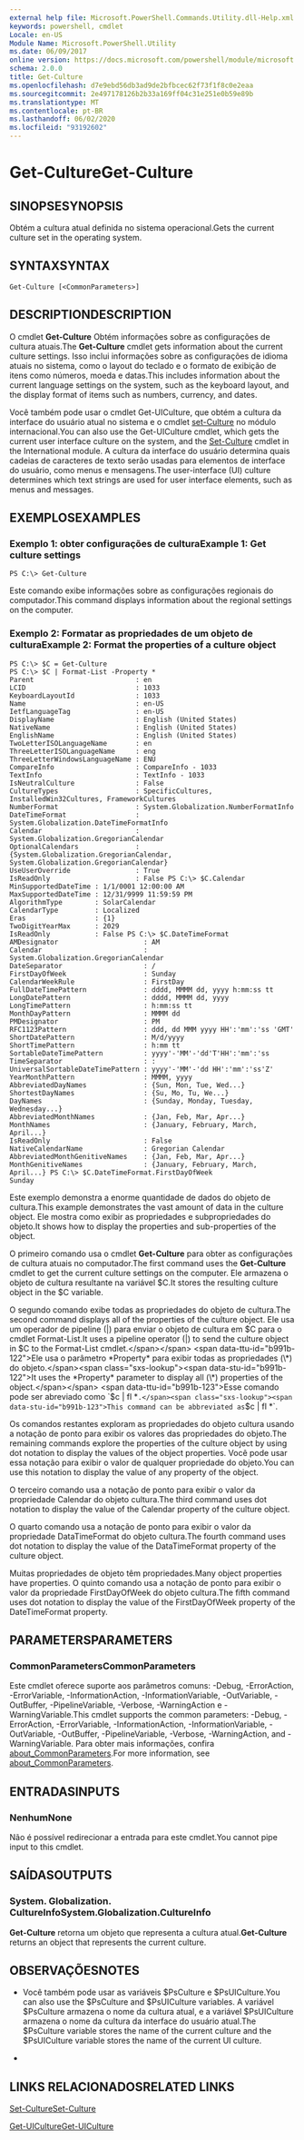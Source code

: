 ```yaml
---
external help file: Microsoft.PowerShell.Commands.Utility.dll-Help.xml
keywords: powershell, cmdlet
Locale: en-US
Module Name: Microsoft.PowerShell.Utility
ms.date: 06/09/2017
online version: https://docs.microsoft.com/powershell/module/microsoft.powershell.utility/get-culture?view=powershell-5.1&WT.mc_id=ps-gethelp
schema: 2.0.0
title: Get-Culture
ms.openlocfilehash: d7e9ebd56db3ad9de2bfbcec62f73f1f8c0e2eaa
ms.sourcegitcommit: 2e497178126b2b33a169ff04c31e251e0b59e89b
ms.translationtype: MT
ms.contentlocale: pt-BR
ms.lasthandoff: 06/02/2020
ms.locfileid: "93192602"
---
```

# <span data-ttu-id="b991b-103">Get-Culture</span><span class="sxs-lookup"><span data-stu-id="b991b-103">Get-Culture</span></span>

## <span data-ttu-id="b991b-104">SINOPSE</span><span class="sxs-lookup"><span data-stu-id="b991b-104">SYNOPSIS</span></span>
<span data-ttu-id="b991b-105">Obtém a cultura atual definida no sistema operacional.</span><span class="sxs-lookup"><span data-stu-id="b991b-105">Gets the current culture set in the operating system.</span></span>

## <span data-ttu-id="b991b-106">SYNTAX</span><span class="sxs-lookup"><span data-stu-id="b991b-106">SYNTAX</span></span>

```
Get-Culture [<CommonParameters>]
```

## <span data-ttu-id="b991b-107">DESCRIPTION</span><span class="sxs-lookup"><span data-stu-id="b991b-107">DESCRIPTION</span></span>
<span data-ttu-id="b991b-108">O cmdlet **Get-Culture** Obtém informações sobre as configurações de cultura atuais.</span><span class="sxs-lookup"><span data-stu-id="b991b-108">The **Get-Culture** cmdlet gets information about the current culture settings.</span></span>
<span data-ttu-id="b991b-109">Isso inclui informações sobre as configurações de idioma atuais no sistema, como o layout do teclado e o formato de exibição de itens como números, moeda e datas.</span><span class="sxs-lookup"><span data-stu-id="b991b-109">This includes information about the current language settings on the system, such as the keyboard layout, and the display format of items such as numbers, currency, and dates.</span></span>

<span data-ttu-id="b991b-110">Você também pode usar o cmdlet Get-UICulture, que obtém a cultura da interface do usuário atual no sistema e o cmdlet [set-Culture](https://go.microsoft.com/fwlink/?LinkID=242258) no módulo internacional.</span><span class="sxs-lookup"><span data-stu-id="b991b-110">You can also use the Get-UICulture cmdlet, which gets the current user interface culture on the system, and the [Set-Culture](https://go.microsoft.com/fwlink/?LinkID=242258) cmdlet in the International module.</span></span>
<span data-ttu-id="b991b-111">A cultura da interface do usuário determina quais cadeias de caracteres de texto serão usadas para elementos de interface do usuário, como menus e mensagens.</span><span class="sxs-lookup"><span data-stu-id="b991b-111">The user-interface (UI) culture determines which text strings are used for user interface elements, such as menus and messages.</span></span>

## <span data-ttu-id="b991b-112">EXEMPLOS</span><span class="sxs-lookup"><span data-stu-id="b991b-112">EXAMPLES</span></span>

### <span data-ttu-id="b991b-113">Exemplo 1: obter configurações de cultura</span><span class="sxs-lookup"><span data-stu-id="b991b-113">Example 1: Get culture settings</span></span>

```
PS C:\> Get-Culture
```

<span data-ttu-id="b991b-114">Este comando exibe informações sobre as configurações regionais do computador.</span><span class="sxs-lookup"><span data-stu-id="b991b-114">This command displays information about the regional settings on the computer.</span></span>

### <span data-ttu-id="b991b-115">Exemplo 2: Formatar as propriedades de um objeto de cultura</span><span class="sxs-lookup"><span data-stu-id="b991b-115">Example 2: Format the properties of a culture object</span></span>

```
PS C:\> $C = Get-Culture
PS C:\> $C | Format-List -Property *
Parent                         : en
LCID                           : 1033
KeyboardLayoutId               : 1033
Name                           : en-US
IetfLanguageTag                : en-US
DisplayName                    : English (United States)
NativeName                     : English (United States)
EnglishName                    : English (United States)
TwoLetterISOLanguageName       : en
ThreeLetterISOLanguageName     : eng
ThreeLetterWindowsLanguageName : ENU
CompareInfo                    : CompareInfo - 1033
TextInfo                       : TextInfo - 1033
IsNeutralCulture               : False
CultureTypes                   : SpecificCultures, InstalledWin32Cultures, FrameworkCultures
NumberFormat                   : System.Globalization.NumberFormatInfo
DateTimeFormat                 : System.Globalization.DateTimeFormatInfo
Calendar                       : System.Globalization.GregorianCalendar
OptionalCalendars              : {System.Globalization.GregorianCalendar, System.Globalization.GregorianCalendar}
UseUserOverride                : True
IsReadOnly                     : False PS C:\> $C.Calendar
MinSupportedDateTime : 1/1/0001 12:00:00 AM
MaxSupportedDateTime : 12/31/9999 11:59:59 PM
AlgorithmType        : SolarCalendar
CalendarType         : Localized
Eras                 : {1}
TwoDigitYearMax      : 2029
IsReadOnly           : False PS C:\> $C.DateTimeFormat
AMDesignator                     : AM
Calendar                         : System.Globalization.GregorianCalendar
DateSeparator                    : /
FirstDayOfWeek                   : Sunday
CalendarWeekRule                 : FirstDay
FullDateTimePattern              : dddd, MMMM dd, yyyy h:mm:ss tt
LongDatePattern                  : dddd, MMMM dd, yyyy
LongTimePattern                  : h:mm:ss tt
MonthDayPattern                  : MMMM dd
PMDesignator                     : PM
RFC1123Pattern                   : ddd, dd MMM yyyy HH':'mm':'ss 'GMT'
ShortDatePattern                 : M/d/yyyy
ShortTimePattern                 : h:mm tt
SortableDateTimePattern          : yyyy'-'MM'-'dd'T'HH':'mm':'ss
TimeSeparator                    : :
UniversalSortableDateTimePattern : yyyy'-'MM'-'dd HH':'mm':'ss'Z'
YearMonthPattern                 : MMMM, yyyy
AbbreviatedDayNames              : {Sun, Mon, Tue, Wed...}
ShortestDayNames                 : {Su, Mo, Tu, We...}
DayNames                         : {Sunday, Monday, Tuesday, Wednesday...}
AbbreviatedMonthNames            : {Jan, Feb, Mar, Apr...}
MonthNames                       : {January, February, March, April...}
IsReadOnly                       : False
NativeCalendarName               : Gregorian Calendar
AbbreviatedMonthGenitiveNames    : {Jan, Feb, Mar, Apr...}
MonthGenitiveNames               : {January, February, March, April...} PS C:\> $C.DateTimeFormat.FirstDayOfWeek
Sunday
```

<span data-ttu-id="b991b-116">Este exemplo demonstra a enorme quantidade de dados do objeto de cultura.</span><span class="sxs-lookup"><span data-stu-id="b991b-116">This example demonstrates the vast amount of data in the culture object.</span></span>
<span data-ttu-id="b991b-117">Ele mostra como exibir as propriedades e subpropriedades do objeto.</span><span class="sxs-lookup"><span data-stu-id="b991b-117">It shows how to display the properties and sub-properties of the object.</span></span>

<span data-ttu-id="b991b-118">O primeiro comando usa o cmdlet **Get-Culture** para obter as configurações de cultura atuais no computador.</span><span class="sxs-lookup"><span data-stu-id="b991b-118">The first command uses the **Get-Culture** cmdlet to get the current culture settings on the computer.</span></span>
<span data-ttu-id="b991b-119">Ele armazena o objeto de cultura resultante na variável $C.</span><span class="sxs-lookup"><span data-stu-id="b991b-119">It stores the resulting culture object in the $C variable.</span></span>

<span data-ttu-id="b991b-120">O segundo comando exibe todas as propriedades do objeto de cultura.</span><span class="sxs-lookup"><span data-stu-id="b991b-120">The second command displays all of the properties of the culture object.</span></span>
<span data-ttu-id="b991b-121">Ele usa um operador de pipeline (|) para enviar o objeto de cultura em $C para o cmdlet Format-List.</span><span class="sxs-lookup"><span data-stu-id="b991b-121">It uses a pipeline operator (|) to send the culture object in $C to the Format-List cmdlet.</span></span>
<span data-ttu-id="b991b-122">Ele usa o parâmetro *Property* para exibir todas as propriedades (\*) do objeto.</span><span class="sxs-lookup"><span data-stu-id="b991b-122">It uses the *Property* parameter to display all (\*) properties of the object.</span></span>
<span data-ttu-id="b991b-123">Esse comando pode ser abreviado como `$c | fl *` .</span><span class="sxs-lookup"><span data-stu-id="b991b-123">This command can be abbreviated as `$c | fl *`.</span></span>

<span data-ttu-id="b991b-124">Os comandos restantes exploram as propriedades do objeto cultura usando a notação de ponto para exibir os valores das propriedades do objeto.</span><span class="sxs-lookup"><span data-stu-id="b991b-124">The remaining commands explore the properties of the culture object by using dot notation to display the values of the object properties.</span></span>
<span data-ttu-id="b991b-125">Você pode usar essa notação para exibir o valor de qualquer propriedade do objeto.</span><span class="sxs-lookup"><span data-stu-id="b991b-125">You can use this notation to display the value of any property of the object.</span></span>

<span data-ttu-id="b991b-126">O terceiro comando usa a notação de ponto para exibir o valor da propriedade Calendar do objeto cultura.</span><span class="sxs-lookup"><span data-stu-id="b991b-126">The third command uses dot notation to display the value of the Calendar property of the culture object.</span></span>

<span data-ttu-id="b991b-127">O quarto comando usa a notação de ponto para exibir o valor da propriedade DataTimeFormat do objeto cultura.</span><span class="sxs-lookup"><span data-stu-id="b991b-127">The fourth command uses dot notation to display the value of the DataTimeFormat property of the culture object.</span></span>

<span data-ttu-id="b991b-128">Muitas propriedades de objeto têm propriedades.</span><span class="sxs-lookup"><span data-stu-id="b991b-128">Many object properties have properties.</span></span>
<span data-ttu-id="b991b-129">O quinto comando usa a notação de ponto para exibir o valor da propriedade FirstDayOfWeek do objeto cultura.</span><span class="sxs-lookup"><span data-stu-id="b991b-129">The fifth command uses dot notation to display the value of the FirstDayOfWeek property of the DateTimeFormat property.</span></span>

## <span data-ttu-id="b991b-130">PARAMETERS</span><span class="sxs-lookup"><span data-stu-id="b991b-130">PARAMETERS</span></span>

### <span data-ttu-id="b991b-131">CommonParameters</span><span class="sxs-lookup"><span data-stu-id="b991b-131">CommonParameters</span></span>
<span data-ttu-id="b991b-132">Este cmdlet oferece suporte aos parâmetros comuns: -Debug, -ErrorAction, -ErrorVariable, -InformationAction, -InformationVariable, -OutVariable, -OutBuffer, -PipelineVariable, -Verbose, -WarningAction e -WarningVariable.</span><span class="sxs-lookup"><span data-stu-id="b991b-132">This cmdlet supports the common parameters: -Debug, -ErrorAction, -ErrorVariable, -InformationAction, -InformationVariable, -OutVariable, -OutBuffer, -PipelineVariable, -Verbose, -WarningAction, and -WarningVariable.</span></span> <span data-ttu-id="b991b-133">Para obter mais informações, confira [about_CommonParameters](https://go.microsoft.com/fwlink/?LinkID=113216).</span><span class="sxs-lookup"><span data-stu-id="b991b-133">For more information, see [about_CommonParameters](https://go.microsoft.com/fwlink/?LinkID=113216).</span></span>

## <span data-ttu-id="b991b-134">ENTRADAS</span><span class="sxs-lookup"><span data-stu-id="b991b-134">INPUTS</span></span>

### <span data-ttu-id="b991b-135">Nenhum</span><span class="sxs-lookup"><span data-stu-id="b991b-135">None</span></span>
<span data-ttu-id="b991b-136">Não é possível redirecionar a entrada para este cmdlet.</span><span class="sxs-lookup"><span data-stu-id="b991b-136">You cannot pipe input to this cmdlet.</span></span>

## <span data-ttu-id="b991b-137">SAÍDAS</span><span class="sxs-lookup"><span data-stu-id="b991b-137">OUTPUTS</span></span>

### <span data-ttu-id="b991b-138">System. Globalization. CultureInfo</span><span class="sxs-lookup"><span data-stu-id="b991b-138">System.Globalization.CultureInfo</span></span>
<span data-ttu-id="b991b-139">**Get-Culture** retorna um objeto que representa a cultura atual.</span><span class="sxs-lookup"><span data-stu-id="b991b-139">**Get-Culture** returns an object that represents the current culture.</span></span>

## <span data-ttu-id="b991b-140">OBSERVAÇÕES</span><span class="sxs-lookup"><span data-stu-id="b991b-140">NOTES</span></span>

* <span data-ttu-id="b991b-141">Você também pode usar as variáveis $PsCulture e $PsUICulture.</span><span class="sxs-lookup"><span data-stu-id="b991b-141">You can also use the $PsCulture and $PsUICulture variables.</span></span> <span data-ttu-id="b991b-142">A variável $PsCulture armazena o nome da cultura atual, e a variável $PsUICulture armazena o nome da cultura da interface do usuário atual.</span><span class="sxs-lookup"><span data-stu-id="b991b-142">The $PsCulture variable stores the name of the current culture and the $PsUICulture variable stores the name of the current UI culture.</span></span>

*

## <span data-ttu-id="b991b-143">LINKS RELACIONADOS</span><span class="sxs-lookup"><span data-stu-id="b991b-143">RELATED LINKS</span></span>

[<span data-ttu-id="b991b-144">Set-Culture</span><span class="sxs-lookup"><span data-stu-id="b991b-144">Set-Culture</span></span>](/powershell/module/internationalcmdlets/set-culture)

[<span data-ttu-id="b991b-145">Get-UICulture</span><span class="sxs-lookup"><span data-stu-id="b991b-145">Get-UICulture</span></span>](Get-UICulture.md)

